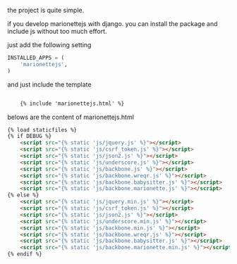 the project is quite simple.

if you develop marionettejs with django. you can install the package and include js without too much effort.

just add the following setting

```python
INSTALLED_APPS = (
    'marionettejs',
)
```

and just include the template

```html

    {% include 'marionettejs.html' %}

```

belows are the content of marionettejs.html

```html
{% load staticfiles %}
{% if DEBUG %}
    <script src="{% static 'js/jquery.js' %}"></script>
    <script src="{% static 'js/csrf_token.js' %}"></script>
    <script src="{% static 'js/json2.js' %}"></script>
    <script src="{% static 'js/underscore.js' %}"></script>
    <script src="{% static 'js/backbone.js' %}"></script>
    <script src="{% static 'js/backbone.wreqr.js' %}"></script>
    <script src="{% static 'js/backbone.babysitter.js' %}"></script>
    <script src="{% static 'js/backbone.marionette.js' %}"></script>
{% else %}
    <script src="{% static 'js/jquery.min.js' %}"></script>
    <script src="{% static 'js/csrf_token.js' %}"></script>
    <script src="{% static 'js/json2.js' %}"></script>
    <script src="{% static 'js/underscore.min.js' %}"></script>
    <script src="{% static 'js/backbone.min.js' %}"></script>
    <script src="{% static 'js/backbone.wreqr.js' %}"></script>
    <script src="{% static 'js/backbone.babysitter.js' %}"></script>
    <script src="{% static 'js/backbone.marionette.min.js' %}"></script>
{% endif %}
```
